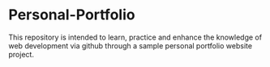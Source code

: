 # Personal-Portfolio
This repository is intended to learn, practice and enhance the knowledge of web development via github through a sample personal portfolio website project.
